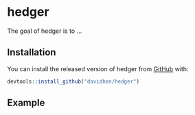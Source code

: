 
<!-- README.md is generated from README.Rmd. Please edit that file -->

# hedger

<!-- badges: start -->

<!-- badges: end -->

The goal of hedger is to …

## Installation

You can install the released version of hedger from
[GitHub](https://github.com) with:

``` r
devtools::install_github("davidhen/hedger")
```

## Example

